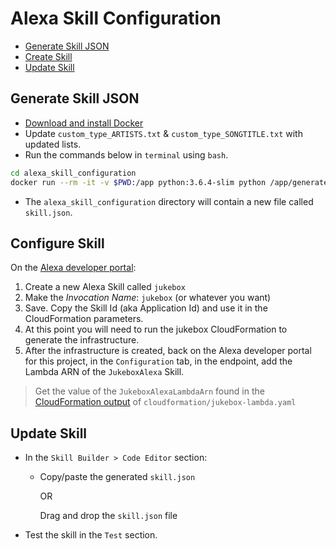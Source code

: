 Alexa Skill Configuration
=========================

- [Generate Skill JSON](#generate-skill-json)
- [Create Skill](#create-skill)
- [Update Skill](#update-skill)

## Generate Skill JSON

- [Download and install Docker](https://www.docker.com/community-edition)
- Update `custom_type_ARTISTS.txt` & `custom_type_SONGTITLE.txt` with updated lists.
- Run the commands below in `terminal` using `bash`.

```bash
cd alexa_skill_configuration
docker run --rm -it -v $PWD:/app python:3.6.4-slim python /app/generate_skill.py
```
- The `alexa_skill_configuration` directory will contain a new file called `skill.json`.

## Configure Skill
On the [Alexa developer portal](https://developer.amazon.com):

1. Create a new Alexa Skill called `jukebox`
1. Make the *Invocation Name*: `jukebox` (or whatever you want)
1. Save. Copy the Skill Id (aka Application Id) and use it in the CloudFormation parameters.
1. At this point you will need to run the jukebox CloudFormation to generate the infrastructure.
1. After the infrastructure is created, back on the Alexa developer portal for this project, in the `Configuration` tab, in the endpoint, add the Lambda ARN of the `JukeboxAlexa` Skill.
> Get the value of the `JukeboxAlexaLambdaArn` found in the [CloudFormation output](https://us-west-2.console.aws.amazon.com/cloudformation/home) of `cloudformation/jukebox-lambda.yaml`

## Update Skill
- In the `Skill Builder > Code Editor` section:
    - Copy/paste the generated `skill.json` 
     
       OR

       Drag and drop the `skill.json` file
- Test the skill in the `Test` section.
